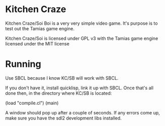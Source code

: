 # Kitchen Craze
Kitchen Craze/Soi Boi is a very very simple video game. It's purpose is to test out the Tamias game engine.

Kitchen Craze/Soi is licensed under GPL v3 with the Tamias game engine licensed under the MIT license

# Running
Use SBCL because I know KC/SB will work with SBCL.

If you don't have it, install quicklisp, link it up with SBCL. Once that's all done then, in the directory where KC/SB is located:

(load "compile.cl") (main)

A window should pop up after a couple of seconds. If any errors come up, make sure you have the sdl2 development libs installed.


